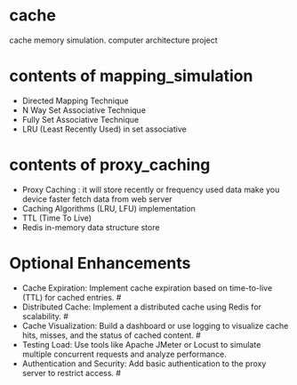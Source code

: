 # cache
cache memory simulation. computer architecture project

# contents of mapping_simulation
- Directed Mapping Technique
- N Way Set Associative Technique
- Fully Set Associative Technique
- LRU (Least Recently Used) in set associative

# contents of proxy_caching
  - Proxy Caching : it will store recently or frequency used data make you device faster fetch data from web server
  - Caching Algorithms (LRU, LFU) implementation
  - TTL (Time To Live)
  - Redis in-memory data structure store


# Optional Enhancements
- Cache Expiration: Implement cache expiration based on time-to-live (TTL) for cached entries. # 
- Distributed Cache: Implement a distributed cache using Redis for scalability. #
- Cache Visualization: Build a dashboard or use logging to visualize cache hits, misses, and the status of cached content. #
- Testing Load: Use tools like Apache JMeter or Locust to simulate multiple concurrent requests and analyze performance.
- Authentication and Security: Add basic authentication to the proxy server to restrict access. #
